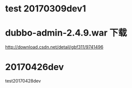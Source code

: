 # test 20170309dev1
# dubbo-admin-2.4.9.war 下载
   http://download.csdn.net/detail/gbf311/9741496

# 20170426dev
   test20170428dev